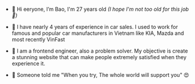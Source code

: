 - 👋 Hi eeryone, I’m Bao, I'm 27 years old <em>(I hope I'm not too old for this job 👀)</em>
- 🚗 I have nearly 4 years of experience in car sales. I used to work for famous and popular car manufacturers in Vietnam like KIA, Mazda and most recently VinFast

- 💞️ I am a frontend engineer, also a problem solver. My objective is create a stunning website that can make people extremely satisfied when they experience it.

- 🌱 Someone told me "When you try, The whole world will support you" 😍 


<!---
TRONGBAO2104/TRONGBAO2104 is a ✨ special ✨ repository because its `README.md` (this file) appears on your GitHub profile.
You can click the Preview link to take a look at your changes.
--->
